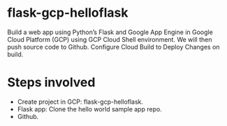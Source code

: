 # flask-gcp-helloflask
Build a web app using Python’s Flask and Google App Engine in Google Cloud Platform (GCP) using GCP Cloud Shell environment.
We will then push source code to Github.   Configure Cloud Build to Deploy Changes on build.  


# Steps involved 
- Create project in GCP: flask-gcp-helloflask.
- Flask app: Clone the hello world sample app repo. 
- Github. 




